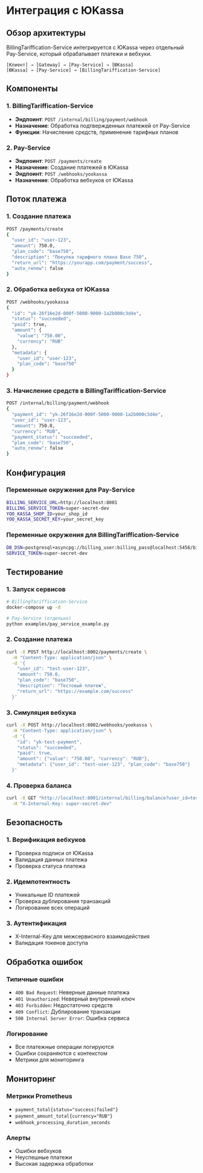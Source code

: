 # Интеграция с ЮKassa

## Обзор архитектуры

BillingTariffication-Service интегрируется с ЮKassa через отдельный Pay-Service, который обрабатывает платежи и вебхуки.

```
[Клиент] → [Gateway] → [Pay-Service] → [ЮKassa]
[ЮKassa] → [Pay-Service] → [BillingTariffication-Service]
```

## Компоненты

### 1. BillingTariffication-Service
- **Эндпоинт**: `POST /internal/billing/payment/webhook`
- **Назначение**: Обработка подтвержденных платежей от Pay-Service
- **Функции**: Начисление средств, применение тарифных планов

### 2. Pay-Service
- **Эндпоинт**: `POST /payments/create`
- **Назначение**: Создание платежей в ЮKassa
- **Эндпоинт**: `POST /webhooks/yookassa`
- **Назначение**: Обработка вебхуков от ЮKassa

## Поток платежа

### 1. Создание платежа
```bash
POST /payments/create
{
  "user_id": "user-123",
  "amount": 750.0,
  "plan_code": "base750",
  "description": "Покупка тарифного плана Base 750",
  "return_url": "https://yourapp.com/payment/success",
  "auto_renew": false
}
```

### 2. Обработка вебхука от ЮKassa
```bash
POST /webhooks/yookassa
{
  "id": "yk-26f16e2d-000f-5000-9000-1a2b000c3d4e",
  "status": "succeeded",
  "paid": true,
  "amount": {
    "value": "750.00",
    "currency": "RUB"
  },
  "metadata": {
    "user_id": "user-123",
    "plan_code": "base750"
  }
}
```

### 3. Начисление средств в BillingTariffication-Service
```bash
POST /internal/billing/payment/webhook
{
  "payment_id": "yk-26f16e2d-000f-5000-9000-1a2b000c3d4e",
  "user_id": "user-123",
  "amount": 750.0,
  "currency": "RUB",
  "payment_status": "succeeded",
  "plan_code": "base750",
  "auto_renew": false
}
```

## Конфигурация

### Переменные окружения для Pay-Service
```bash
BILLING_SERVICE_URL=http://localhost:8001
BILLING_SERVICE_TOKEN=super-secret-dev
YOO_KASSA_SHOP_ID=your_shop_id
YOO_KASSA_SECRET_KEY=your_secret_key
```

### Переменные окружения для BillingTariffication-Service
```bash
DB_DSN=postgresql+asyncpg://billing_user:billing_pass@localhost:5456/billing_db
SERVICE_TOKEN=super-secret-dev
```

## Тестирование

### 1. Запуск сервисов
```bash
# BillingTariffication-Service
docker-compose up -d

# Pay-Service (отдельно)
python examples/pay_service_example.py
```

### 2. Создание платежа
```bash
curl -X POST http://localhost:8002/payments/create \
  -H "Content-Type: application/json" \
  -d '{
    "user_id": "test-user-123",
    "amount": 750.0,
    "plan_code": "base750",
    "description": "Тестовый платеж",
    "return_url": "https://example.com/success"
  }'
```

### 3. Симуляция вебхука
```bash
curl -X POST http://localhost:8002/webhooks/yookassa \
  -H "Content-Type: application/json" \
  -d '{
    "id": "yk-test-payment",
    "status": "succeeded",
    "paid": true,
    "amount": {"value": "750.00", "currency": "RUB"},
    "metadata": {"user_id": "test-user-123", "plan_code": "base750"}
  }'
```

### 4. Проверка баланса
```bash
curl -X GET "http://localhost:8001/internal/billing/balance?user_id=test-user-123" \
  -H "X-Internal-Key: super-secret-dev"
```

## Безопасность

### 1. Верификация вебхуков
- Проверка подписи от ЮKassa
- Валидация данных платежа
- Проверка статуса платежа

### 2. Идемпотентность
- Уникальные ID платежей
- Проверка дублирования транзакций
- Логирование всех операций

### 3. Аутентификация
- X-Internal-Key для межсервисного взаимодействия
- Валидация токенов доступа

## Обработка ошибок

### Типичные ошибки
- `400 Bad Request`: Неверные данные платежа
- `401 Unauthorized`: Неверный внутренний ключ
- `403 Forbidden`: Недостаточно средств
- `409 Conflict`: Дублирование транзакции
- `500 Internal Server Error`: Ошибка сервиса

### Логирование
- Все платежные операции логируются
- Ошибки сохраняются с контекстом
- Метрики для мониторинга

## Мониторинг

### Метрики Prometheus
- `payment_total{status="success|failed"}`
- `payment_amount_total{currency="RUB"}`
- `webhook_processing_duration_seconds`

### Алерты
- Ошибки вебхуков
- Неуспешные платежи
- Высокая задержка обработки 